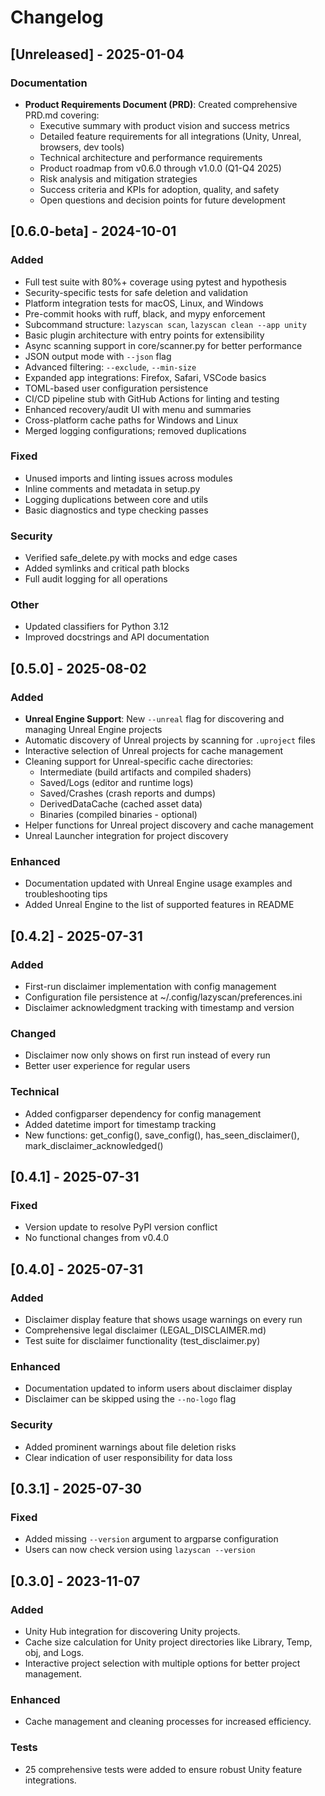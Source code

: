 # Changelog

## [Unreleased] - 2025-01-04
### Documentation
- **Product Requirements Document (PRD)**: Created comprehensive PRD.md covering:
  - Executive summary with product vision and success metrics
  - Detailed feature requirements for all integrations (Unity, Unreal, browsers, dev tools)
  - Technical architecture and performance requirements
  - Product roadmap from v0.6.0 through v1.0.0 (Q1-Q4 2025)
  - Risk analysis and mitigation strategies
  - Success criteria and KPIs for adoption, quality, and safety
  - Open questions and decision points for future development

## [0.6.0-beta] - 2024-10-01
### Added
- Full test suite with 80%+ coverage using pytest and hypothesis
- Security-specific tests for safe deletion and validation
- Platform integration tests for macOS, Linux, and Windows
- Pre-commit hooks with ruff, black, and mypy enforcement
- Subcommand structure: `lazyscan scan`, `lazyscan clean --app unity`
- Basic plugin architecture with entry points for extensibility
- Async scanning support in core/scanner.py for better performance
- JSON output mode with `--json` flag
- Advanced filtering: `--exclude`, `--min-size`
- Expanded app integrations: Firefox, Safari, VSCode basics
- TOML-based user configuration persistence
- CI/CD pipeline stub with GitHub Actions for linting and testing
- Enhanced recovery/audit UI with menu and summaries
- Cross-platform cache paths for Windows and Linux
- Merged logging configurations; removed duplications

### Fixed
- Unused imports and linting issues across modules
- Inline comments and metadata in setup.py
- Logging duplications between core and utils
- Basic diagnostics and type checking passes

### Security
- Verified safe_delete.py with mocks and edge cases
- Added symlinks and critical path blocks
- Full audit logging for all operations

### Other
- Updated classifiers for Python 3.12
- Improved docstrings and API documentation

## [0.5.0] - 2025-08-02
### Added
- **Unreal Engine Support**: New `--unreal` flag for discovering and managing Unreal Engine projects
- Automatic discovery of Unreal projects by scanning for `.uproject` files
- Interactive selection of Unreal projects for cache management
- Cleaning support for Unreal-specific cache directories:
  - Intermediate (build artifacts and compiled shaders)
  - Saved/Logs (editor and runtime logs)
  - Saved/Crashes (crash reports and dumps)
  - DerivedDataCache (cached asset data)
  - Binaries (compiled binaries - optional)
- Helper functions for Unreal project discovery and cache management
- Unreal Launcher integration for project discovery

### Enhanced
- Documentation updated with Unreal Engine usage examples and troubleshooting tips
- Added Unreal Engine to the list of supported features in README

## [0.4.2] - 2025-07-31
### Added
- First-run disclaimer implementation with config management
- Configuration file persistence at ~/.config/lazyscan/preferences.ini
- Disclaimer acknowledgment tracking with timestamp and version

### Changed
- Disclaimer now only shows on first run instead of every run
- Better user experience for regular users

### Technical
- Added configparser dependency for config management
- Added datetime import for timestamp tracking
- New functions: get_config(), save_config(), has_seen_disclaimer(), mark_disclaimer_acknowledged()

## [0.4.1] - 2025-07-31
### Fixed
- Version update to resolve PyPI version conflict
- No functional changes from v0.4.0

## [0.4.0] - 2025-07-31
### Added
- Disclaimer display feature that shows usage warnings on every run
- Comprehensive legal disclaimer (LEGAL_DISCLAIMER.md)
- Test suite for disclaimer functionality (test_disclaimer.py)

### Enhanced
- Documentation updated to inform users about disclaimer display
- Disclaimer can be skipped using the `--no-logo` flag

### Security
- Added prominent warnings about file deletion risks
- Clear indication of user responsibility for data loss

## [0.3.1] - 2025-07-30
### Fixed
- Added missing `--version` argument to argparse configuration
- Users can now check version using `lazyscan --version`

## [0.3.0] - 2023-11-07
### Added
- Unity Hub integration for discovering Unity projects.
- Cache size calculation for Unity project directories like Library, Temp, obj, and Logs.
- Interactive project selection with multiple options for better project management.

### Enhanced
- Cache management and cleaning processes for increased efficiency.

### Tests
- 25 comprehensive tests were added to ensure robust Unity feature integrations.
